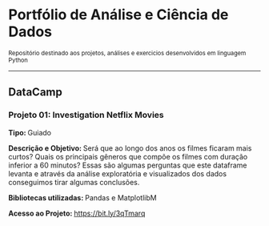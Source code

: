 # Portfólio de Análise e Ciência de Dados
<sub>Repositório destinado aos projetos, análises e exercicios desenvolvidos em linguagem Python
 <hr/>
 
 ## DataCamp
 ### Projeto 01: Investigation Netflix Movies
 
 <b>Tipo: </b>Guiado<br>
 
 <b>Descrição e Objetivo: </b>Será que ao longo dos anos os filmes ficaram mais curtos? Quais os principais gêneros que compõe os filmes com duração inferior a 60 minutos? Essas são algumas perguntas que este dataframe levanta e através da análise exploratória e visualizados dos dados conseguimos tirar algumas conclusões. <br>
 
 <b>Bibliotecas utilizadas: </b>Pandas e MatplotlibM<br>
 
 <b>Acesso ao Projeto: </b> https://bit.ly/3qTmarq
